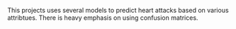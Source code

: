 This projects uses several models to predict heart attacks based on various attribtues. There is heavy emphasis on using confusion matrices.
